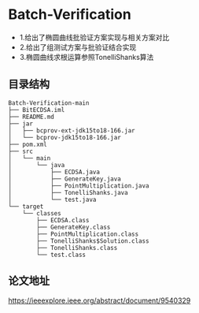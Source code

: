 # Batch-Verification
- 1.给出了椭圆曲线批验证方案实现与相关方案对比
- 2.给出了组测试方案与批验证结合实现
- 3.椭圆曲线求根运算参照TonelliShanks算法

## 目录结构
```
Batch-Verification-main
├── BitECDSA.iml   
├── README.md   
├── jar 
│   ├── bcprov-ext-jdk15to18-166.jar 
│   └── bcprov-jdk15to18-166.jar 
├── pom.xml
├── src
│   └── main
│       └── java
│           ├── ECDSA.java
│           ├── GenerateKey.java
│           ├── PointMultiplication.java
│           ├── TonelliShanks.java
│           └── test.java
└── target
    └── classes
        ├── ECDSA.class
        ├── GenerateKey.class
        ├── PointMultiplication.class
        ├── TonelliShanks$Solution.class
        ├── TonelliShanks.class
        └── test.class
```
        
## 论文地址
<https://ieeexplore.ieee.org/abstract/document/9540329>



